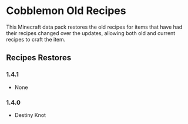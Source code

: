 # Cobblemon Old Recipes

This Minecraft data pack restores the old recipes for items that have had their recipes changed over the updates, allowing both old and current recipes to craft the item.

## Recipes Restores
### 1.4.1
* None

### 1.4.0
* Destiny Knot
